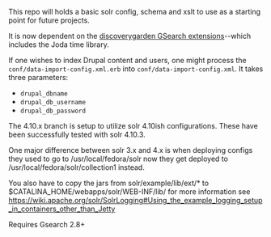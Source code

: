 This repo will holds a basic solr config, schema and xslt to use as a starting point for future projects.

It is now dependent on the [discoverygarden GSearch extensions](https://github.com/discoverygarden/dgi_gsearch_extensions)--which includes the Joda time library.

If one wishes to index Drupal content and users, one might process the `conf/data-import-config.xml.erb` into `conf/data-import-config.xml`. It takes three parameters:
* `drupal_dbname`
* `drupal_db_username`
* `drupal_db_password`

The 4.10.x branch is setup to utilize solr 4.10ish configurations. These have been successfully tested with solr 4.10.3. 

One major difference between solr 3.x and 4.x is when deploying configs they used to go to /usr/local/fedora/solr now they get deployed to /usr/local/fedora/solr/collection1 instead.

You also have to copy the jars from solr/example/lib/ext/* to $CATALINA_HOME/webapps/solr/WEB-INF/lib/ for more information see https://wiki.apache.org/solr/SolrLogging#Using_the_example_logging_setup_in_containers_other_than_Jetty

Requires Gsearch 2.8+
